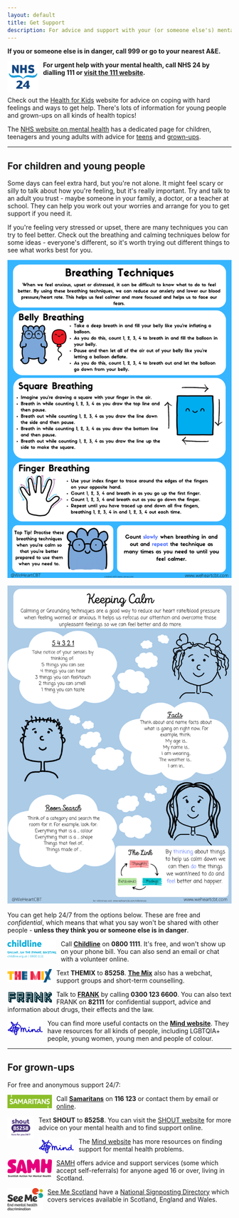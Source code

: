 ```yaml
---
layout: default
title: Get Support
description: For advice and support with your (or someone else's) mental health, take a look at the resources on this page
---
```


**If you or someone else is in danger, call 999 or go to your nearest A&E.** 

<img src="./images/nhs24-logo.png" alt="NHS 24 logo. 'NHS' in capital letters in navy blue with symmetrical blue waves underneath and '24' in navy blue at the bottom." width="70" height="70" style="float: left; margin-right: 10px">

**For urgent help with your mental health, call NHS 24 by dialling 111 or [visit the 111 website](https://111.nhs.uk/).**

<br>

Check out the [Health for Kids](https://www.healthforkids.co.uk/) website for advice on coping with hard feelings and ways to get help. There's lots of information for young people and grown-ups on all kinds of health topics!

The [NHS website on mental health](https://www.nhs.uk/mental-health/) has a dedicated page for children, teenagers and young adults with advice for [teens](https://www.nhs.uk/mental-health/children-and-young-adults/help-for-teenagers-young-adults-and-students/) and [grown-ups](https://www.nhs.uk/mental-health/children-and-young-adults/advice-for-parents/).

---

## For children and young people

Some days can feel extra hard, but you're not alone. It might feel scary or silly to talk about how you're feeling, but it's really important. Try and talk to an adult you trust - maybe someone in your family, a doctor, or a teacher at school. They can help you work out your worries and arrange for you to get support if you need it.

If you're feeling very stressed or upset, there are many techniques you can try to feel better. Check out the breathing and calming techniques below for some ideas - everyone's different, so it's worth trying out different things to see what works best for you.

![Infographic containing the breathing techniques belly breathing, square breathing, and finger breathing.](images/breathing-techniques.png)

![Infographic with the calming techniques 5-4-3-2-1, fact stating, and room search](images/calming-techniques.png)

You can get help 24/7 from the options below. These are free and *confidential*, which means that what you say won't be shared with other people - **unless they think you or someone else is in danger**.

<img src="./images/Childline_logo.png" alt="blue childline logo. First line of text undearneath the logo reads 'online, on the phone, anytime'. Second line of text reads 'childline.org.uk' and '0800 1111'" width="110" height="40" style="float: left; margin-right: 10px">

Call **[Childline](https://www.childline.org.uk/)** on **0800 1111**. It's free, and won't show up on your phone bill. You can also send an email or chat with a volunteer online.


<img src="./images/theMix_logo.png" alt="The Mix logo. 'The Mix' is written in capital letters. The colour of each letter alternates between yellow, magenta and blue." width="100" height="30" style="float: left; margin-right: 10px">

Text **THEMIX** to **85258**. **[The Mix](https://www.themix.org.uk/)** also has a webchat, support groups and short-term counselling.

<img src="./images/frank_logo.png" alt="frank logo. 'Frank' is written in capital letters in navy blue. The letters have white spots inside that resemble the lights of a broadway sign" width="100" height="30" style="float: left; margin-right: 10px">

Talk to **[FRANK](https://www.talktofrank.com/)** by calling **0300 123 6600**. You can also text FRANK on **82111** for confidential support, advice and information about drugs, their effects and the law.

<img src="./images/Mind-Logo.png" alt="Mind logo in blue. A blue scribble connects to the word 'mind', written in lowercase in a handwriting-style font." width="80" height="40" style="float: left; margin-right: 10px">

You can find more useful contacts on the **[Mind website](https://www.mind.org.uk/for-young-people/how-to-get-help-and-support/useful-contacts/)**. They have resources for all kinds of people, including LGBTQIA+ people, young women, young men and people of colour.

---

## For grown-ups


For free and anonymous support 24/7:

<img src="./images/samaritans-logo.png" alt="Samaritans logo. A green rectangle with small cut-outs in the top right and bottom left with white text that reads 'Samaritans' in capital letters." width="100" height="30" style="float: left; margin-right: 10px">

Call **[Samaritans](https://www.samaritans.org/scotland/)** on **116 123** or contact them by email or [online](https://www.samaritans.org/scotland/how-we-can-help/contact-samaritan/).

<img src="./images/shout-logo.png" alt="Shout logo. 'shout' is written in lowercase purple text. below this is a purple speech bubble with '85258' written in white text. at the bottom of the logo 'here for you 24/7' is written in lowercase purple text." width="60" height="50" style="float: left; margin-right: 10px">


Text **SHOUT** to **85258**. You can visit the [SHOUT website](https://giveusashout.org/) for more advice on your mental health and to find support online.

<img src="./images/Mind-Logo.png" alt="Mind logo in blue. A blue scribble connects to the word 'mind', written in lowercase in a handwriting-style font." width="80" height="40" style="float: left; margin-right: 10px">

The [Mind website](https://www.mind.org.uk/information-support/) has more resources on finding support for mental health problems. 

<img src="./images/samh-logo.png" alt="SAMH logo. 'SAMH' is written in pink capital letters. black text below reads 'Scottish Action for Mental Health' in letter case." width="100" height="40" style="float: left; margin-right: 10px">
 
[SAMH](https://www.samh.org.uk/find-help) offers advice and support services (some which accept self-referrals) for anyone aged 16 or over, living in Scotland. 

<img src="./images/seeMe-logo.png" alt="See Me Scotland logo. Black text reads 'See Me', with 'End mental health discrimination' below. Three circles with sections cut out to resemble talking mouths are in the top right corner in orange, green-yellow and teal." width="80" height="50" style="float: left; margin-right: 10px">

[See Me Scotland](https://www.seemescotland.org/) have a [National Signposting Directory](https://www.seemescotland.org/media/9721/see-me-national-signposting-directory-final_rl_170119.pdf) which covers services available in Scotland, England and Wales.
